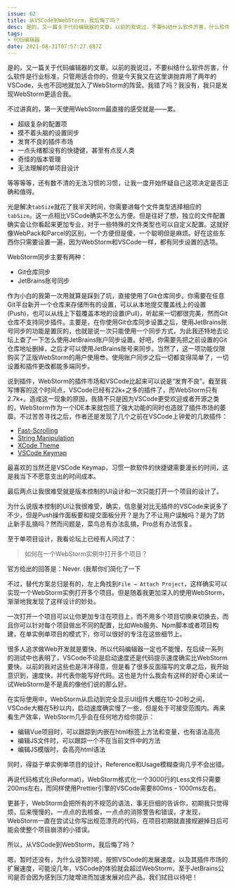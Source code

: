 ```yaml
---
issue: 62
title: 从VSCode到WebStorm，我后悔了吗？ 
desc: 是的，又一篇关于代码编辑器的文章。以前的我说过，不要纠结什么软件厉害，什么软件是行业标准，只管用适合你的，但是今天我又在这里讲抛弃用了两年的VSCode，头也不回地就加入了WebStorm的阵营。我错了吗？我没有，我只是发现WebStorm更适合我
tags:
- 代码编辑器
date: 2021-08-31T07:57:27.687Z
---
```


是的，又一篇关于代码编辑器的文章。以前的我说过，不要纠结什么软件厉害，什么软件是行业标准，只管用适合你的，但是今天我又在这里讲抛弃用了两年的VSCode，头也不回地就加入了WebStorm的阵营。我错了吗？我没有，我只是发现WebStorm更适合我。

不过讲真的，第一天使用WebStorm最直接的感受就是——累。

- 超级复杂的配置项
- 摸不着头脑的设置同步
- 发育不良的插件市场
- 一点头绪都没有的快捷键，甚至有点反人类
- 奇怪的版本管理
- 无法理解的单项目设计

等等等等，还有数不清的无法习惯的习惯，让我一度开始怀疑自己这项决定是否正确和值得。

光是解决`tabSize`就花了我半天时间，你需要进每个文件类型选择相应的`tabSize`。这一点相比VSCode确实不怎么方便。但是往好了想，独立的文件配置确实会让你看起来更加专业，对于一些特殊的文件类型也可以自定义配置。这就好像WebPack和Parcel的区别，一个方便但是傻，一个聪明但是麻烦。好在这些东西你只需要设置一遍，因为WebStorm和VSCode一样，都有同步设置的选项。

WebStorm同步主要有两种：

- Git仓库同步
- JetBrains账号同步

作为小白的我第一次用就算是踩到了坑，直接使用了Git仓库同步。你需要在任意Git平台新开一个仓库来存储所有的设置，可以从本地提交覆盖线上的设置(Push)，也可以从线上下载覆盖本地的设置(Pull)，听起来一切都很完美，然而Git仓库不支持同步插件。主要是，在你使用Git仓库同步设置之后，使用JetBrains账号同步的功能是置灰的，也就是说一次只能使用一个同步方式，为此我还特地去论坛上查了一下怎么使用JetBrains账户同步设置。好吧，你需要先把之前设置的Git仓库地址删掉，之后才可以使用JetBrains账号来同步。当然了，这一项功能仅限购买了正版WebStorm的用户使用😎。使用账户同步之后一切都变得简单了，一切设置和插件更改都能多端同步。

说到插件，WebStorm的插件市场和VSCode比起来可以说是“发育不良”。截至我写博客的这个时间点，VSCode已经有22k+之多的插件了，而WebStorm只有2.7k+。造成这一现象的原因，我猜不只是因为VSCode更受欢迎或者开源之类的，WebStorm作为一个IDE本来就包揽了强大功能的同时也造就了插件市场的萎靡。不过苦苦寻找之后，作者还是发现了几个之前在VSCode上钟爱的几款插件：

- [Fast-Scrolling](https://plugins.jetbrains.com/plugin/7573-fast-scrolling)
- [String Manipulation](https://plugins.jetbrains.com/plugin/2162-string-manipulation)
- [XCode Theme](https://plugins.jetbrains.com/plugin/15727-xcode-theme)
- [VSCode Keymap](https://plugins.jetbrains.com/plugin/12062-vscode-keymap)

最喜欢的当然还是VSCode Keymap，习惯一款软件的快捷键需要漫长的时间，这是我当下不愿意支出的时间成本。

最后两点让我很难受就是版本控制的UI设计和一次只能打开一个项目的设计了。

为什么说版本控制的UI让我很难受，确实，信息量对比无插件的VSCode来说多了不少，但是Push操作面板要和提交面板分开？是为了不让用户误触吗？是为了防止新手乱搞吗？然而问题是，菜鸟总有办法乱搞，Pro总有办法恢复。

至于单项目设计，我看论坛上已经有人问过了：

> 如何在一个WebStorm实例中打开多个项目？

官方给出的回答是：Never. (我帮你们简化了一下

不过，替代方案总归是有的，左上角找到`File → Attach Project`，这样确实可以实现一个WebStorm实例打开多个项目。但是随着我更加深入的使用WebStorm，渐渐地我发现了这样设计的妙处。

一次打开一个项目可以让你更加专注在项目上，而不用多个项目切换来切换去，而且你可以针对每个项目做出不同的配置，比如Web服务、Npm脚本或者项目构建，在单实例单项目的模式下，你可以很好的专注在这些细节上。

很多人追求做Web开发就是要快，所以代码编辑器一定也不能慢，在后续一系列的测试中也表明了，VSCode不论是启动速度还是代码提示速度确实比WebStorm要快。以前的我对这些也是洋洋得意，但是看了很多反面描写的文章之后，我开始意识到，速度快，并代表你能写好代码。这也是为什么我会有这样的好奇心来试一试WebStorm是不是真的像他们说的那么好。

在实际使用中，WebStorm从启动到完全显示UI组件大概在10-20秒之间，VSCode大概在5秒以内，启动速度确实慢了一些，但是处于可接受范围内。再来看生产效率，WebStorm几乎会在任何地方给你提示：

- 编辑Vue项目时，可以跟踪到内嵌在html标签上方法和变量，也有语法高亮
- 编辑JS文件时，可以跟踪一个不在当前文件中的方法
- 编辑JS模版时，会高亮html语法

同时，得益于单实例单项目的设计，Reference和Usage模糊查询几乎不会出错。

再说代码格式化(Reformat)，WebStorm格式化一个3000行的Less文件只需要200ms左右，而同样使用Prettier引擎的VSCode需要800ms - 1000ms左右。

更甚于，WebStorm会把所有的不规范的语法，事无巨细的告诉你，初期我只觉得烦，后来慢慢的，一点点的去核查，一点点的消除警告和错误，才发现，WebStorm一直在尝试让你写出规范漂亮的代码，在项目初期就直接规避掉日后可能会使整个项目崩溃的小错误。

所以，从VSCode到WebStorm，我后悔了吗？

嗯，暂时还没有，为什么说暂时呢，按照VSCode的发展速度，以及其插件市场的扩展速度，可能没几年，VSCode的体验就会超过WebStorm，至于JetBrains公司是否会因为感到压力陡增进而加速发展对应产品，我们拭目以待吧！
